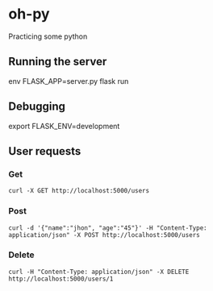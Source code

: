 # oh-py
Practicing some python

## Running the server
env FLASK_APP=server.py flask run

## Debugging
export FLASK_ENV=development

## User requests

### Get
```
curl -X GET http://localhost:5000/users
```

### Post
```
curl -d '{"name":"jhon", "age":"45"}' -H "Content-Type: application/json" -X POST http://localhost:5000/users
```

### Delete
```
curl -H "Content-Type: application/json" -X DELETE http://localhost:5000/users/1
```